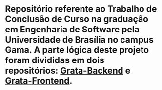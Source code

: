 # Repositório referente ao Trabalho de Conclusão de Curso na graduação em Engenharia de Software pela Universidade de Brasília no campus Gama. A parte lógica deste projeto foram divididas em dois repositórios: [Grata-Backend](https://github.com/FGAProjects/Grata-Backend) e [Grata-Frontend](https://github.com/FGAProjects/Grata-Frontend).

